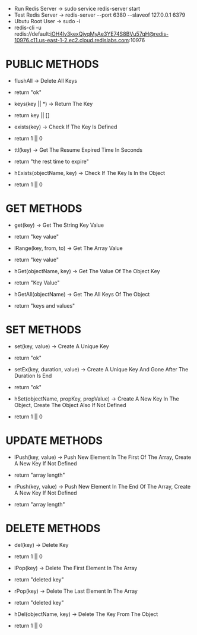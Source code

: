 <!-- Commands -->

-   Run Redis Server -> sudo service redis-server start
-   Test Redis Server -> redis-server --port 6380 --slaveof 127.0.0.1 6379
-   Ubutu Root User -> sudo -i
-   redis-cli -u redis://default:iOH4lv3kexQjyqMyAe3YE74S8BVu57qH@redis-10976.c11.us-east-1-2.ec2.cloud.redislabs.com:10976

<!-- Methods -->

# PUBLIC METHODS

-   flushAll -> Delete All Keys
-   return "ok"

-   keys(key || \*) -> Return The Key
-   return key || []

-   exists(key) -> Check If The Key Is Defined
-   return 1 || 0

-   ttl(key) -> Get The Resume Expired Time In Seconds
-   return "the rest time to expire"

-   hExists(objectName, key) -> Check If The Key Is In the Object
-   return 1 || 0

# GET METHODS

-   get(key) -> Get The String Key Value
-   return "key value"

-   lRange(key, from, to) -> Get The Array Value
-   return "key value"

-   hGet(objectName, key) -> Get The Value Of The Object Key
-   return "Key Value"

-   hGetAll(objectName) -> Get The All Keys Of The Object
-   return "keys and values"

# SET METHODS

-   set(key, value) -> Create A Unique Key
-   return "ok"

-   setEx(key, duration, value) -> Create A Unique Key And Gone After The Duration Is End
-   return "ok"

-   hSet(objectName, propKey, propValue) -> Create A New Key In The Object, Create The Object Also If Not Defined
-   return 1 || 0

# UPDATE METHODS

-   lPush(key, value) -> Push New Element In The First Of The Array, Create A New Key If Not Defined
-   return "array length"

-   rPush(key, value) -> Push New Element In The End Of The Array, Create A New Key If Not Defined
-   return "array length"

# DELETE METHODS

-   del(key) -> Delete Key
-   return 1 || 0

-   lPop(key) -> Delete The First Element In The Array
-   return "deleted key"

-   rPop(key) -> Delete The Last Element In The Array
-   return "deleted key"

-   hDel(objectName, key) -> Delete The Key From The Object
-   return 1 || 0

